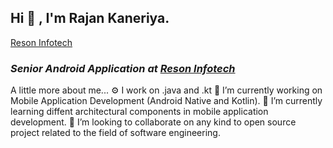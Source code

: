 ## Hi 👋 , I'm Rajan Kaneriya.
 <a href="https://www.reasoninfotech.com/" rel="nofollow">Reson Infotech</a>
<h3 class="heading-element" dir="auto"><p dir="auto"><em>Senior Android Application at <a href="https://www.reasoninfotech.com/" rel="nofollow">Reson Infotech</a></em></p></h3>
A little more about me...
⚙️ I work on .java and .kt
🔭 I’m currently working on Mobile Application Development (Android Native and Kotlin).
🌱 I’m currently learning diffent architectural components in mobile application development.
👯 I’m looking to collaborate on any kind to open source project related to the field of software engineering.
<!--
**RajanKaneriya/RajanKaneriya** is a ✨ _special_ ✨ repository because its `README.md` (this file) appears on your GitHub profile.

Here are some ideas to get you started:

- 🔭 I’m currently working on ...
- 🌱 I’m currently learning ...
- 👯 I’m looking to collaborate on ...
- 🤔 I’m looking for help with ...
- 💬 Ask me about ...
- 📫 How to reach me: ...
- 😄 Pronouns: ...
- ⚡ Fun fact: ...
-->
